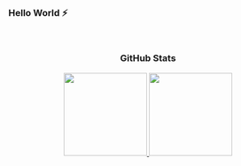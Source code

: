 ### Hello World ⚡

<!--
**eak00700/eak00700** is a ✨ _special_ ✨ repository because its `README.md` (this file) appears on your GitHub profile.

Here are some ideas to get you started:

- 🔭 I’m currently working on ...
- 🌱 I’m currently learning ...
- 👯 I’m looking to collaborate on ...
- 🤔 I’m looking for help with ...
- 💬 Ask me about ...
- 📫 How to reach me: ...
- 😄 Pronouns: ...
- ⚡ Fun fact: ...
-->

<br> 
    <h3 align="center"> GitHub Stats </h3> 
    <div align="center">
      <a href='https://github.com/eak00700'>
        <img src="https://github-readme-stats.vercel.app/api?username=eak00700&show_icons=true&theme=vue-dark" height="150"/>
        <img src="https://github-readme-stats.vercel.app/api/top-langs/?username=eak00700&layout=compact&theme=vue-dark&langs_count=6" height="150"/>
       </a>
    </div>
<br>
